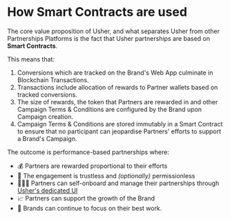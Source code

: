 # How Smart Contracts are used

The core value proposition of Usher, and what separates Usher from other Partnerships Platforms is the fact that Usher partnerships are based on **Smart Contracts**.&#x20;

This means that:

1. Conversions which are tracked on the Brand's Web App culminate in Blockchain Transactions.
2. Transactions include allocation of rewards to Partner wallets based on tracked conversions.
3. The size of rewards, the token that Partners are rewarded in and other Campaign Terms & Conditions are configured by the Brand upon Campaign creation.&#x20;
4. Campaign Terms & Conditions are stored immutably in a Smart Contract to ensure that no participant can jeopardise Partners' efforts to support a Brand's Campaign.

The outcome is performance-based partnerships where:

* 💰 Partners are rewarded proportional to their efforts
* 🤝 The engagement is trustless and _(optionally)_ permissionless
* 👨🏽‍💻 Partners can self-onboard and manage their partnerships through [Usher's dedicated UI](../advertise-and-grow-your-web3-brand/supporting-partners.md)
* 📈 Partners can support the growth of the Brand
* 💪 Brands can continue to focus on their best work.
